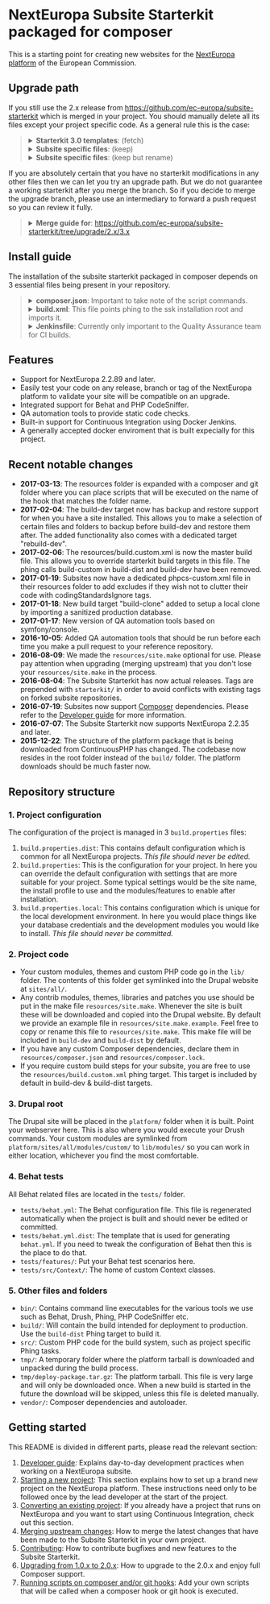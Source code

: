 # NextEuropa Subsite Starterkit packaged for composer

This is a starting point for creating new websites for the [NextEuropa
platform](https://blogs.ec.europa.eu/eu-digital/content/next-europa-it-platform)
of the European Commission.

## Upgrade path

If you still use the 2.x release from https://github.com/ec-europa/subsite-starterkit which is merged in your project. You should manually delete all its files except your project specific code. As a general rule this is the case:

> <details><summary><b>Starterkit 3.0 templates</b>: (fetch)</summary><p>
> 
>```bash
>- composer.json
>- build.xml
>- Jenkinsfile
>```
> </p></details>
>
> <details><summary><b>Subsite specific files</b>: (keep)</summary><p>
> 
>```bash
>- .git/
>- .gitattributes
>- .gitignore
>- build.properties
>- lib/features/*
>- lib/modules/*
>- lib/themes/*
>- resources/site.make
>- resources/composer.json
>- resources/composer.lock
>- tests/*
> ```
> </p></details>
> 
> <details><summary><b>Subsite specific files</b>: (keep but rename)</summary><p>
> 
>```bash
>- resources/build.custom.xml => ../build.project.xml
>- resources/phpcs-custom.xml => ../phpcs-ruleset.xml
>```
> </p></details>

If you are absolutely certain that you have no starterkit modifications in any other files then we can let you try an upgrade path. But we do not guarantee a working starterkit after you merge the branch. So if you decide to merge the upgrade branch, please use an intermediary to forward a push request so you can review it fully.

> <details><summary><b>Merge guide for</b>: <a href="https://github.com/ec-europa/subsite-starterkit/tree/upgrade/2.x/3.x">https://github.com/ec-europa/subsite-starterkit/tree/upgrade/2.x/3.x</a></summary><p>
> 
> ```
> $ git checkout -b intermediary
> $ git remote add starterkit https://github.com/ec-europa/subsite-starterkit.git
> $ git fetch starterkit
> $ git merge starterkit/upgrade/2.x/3.x
> $ git remote rm starterkit
> ```
> </p></details>

## Install guide

The installation of the subsite starterkit packaged in composer depends on 3 essential files being present in your repository.

> <details><summary><b>composer.json</b>: Important to take note of the script commands.</summary><p>
> 
> The composer package version starts at 3.0. Performing a `composer update` on this requirement will be the only thing necessary to get the subsite starterkit package installed and updated. You may choose the version which you want to install. But Quality Assurance will always run your code on the lastest release.
> 
> The `phingexec` script function is mereley an example for people who do not have php installed on their system, but only docker. That script will allow you to use phing to setup a development environment without too much hassle.
>
> ```json
> {
>   "require": {
>     "ec-europa/ssk": "~3.0"
>   },
>   "scripts": {
>     "phingexec": "./ssk/phing",
>     "post-update-cmd": "PROJECT=$(pwd) composer install --working-dir=vendor/ec-europa/ssk/includes/composer --no-interaction --no-suggest --ansi"
>   }
> }
> ```
> 
> </p></details>
> 
> <details><summary><b>build.xml</b>: This file points phing to the ssk installation root and imports it.</summary><p>
>
>This is simply a pointer file to tell phing where you've installed the ssk.<br />
> Important to note that the previous `/resources/build.custom.xml` from 2.x has been renamed to `/build.project.xml`.<br />
> Also the `/resources/phpcs-custom.xml` has been renamed and located in your project basedir at `/phpcs-ruleset.xml`.<br />
> These 2 files do no longer belong to the starterkit. They are essential to your project and fully under your control.
> 
>```xml
> <?xml version="1.0" encoding="UTF-8" ?>
><project name="My subsite" default="help">
>    <!-- Set starterkit root property -->
>    <property name="project.starterkit.root" value="${project.basedir}/vendor/ec-europa/ssk" />
>    <!-- Import starterkit build xml files. -->
>    <import file="${project.starterkit.root}/build.xml" />
></project>
>```
>
> </p></details>
> 
> <details><summary><b>Jenkinsfile</b>: Currently only important to the Quality Assurance team for CI builds.</summary><p>
>
>Again this file contains a simple pointer to the starterkits own Jenkinsfile. We are still working at giving this file a customized name so that subsites will be able to provide their own Jenkinsfile in their repository if they wish.
> 
> ```groovy
> def extcode
>
>node {
>  wrap([$class: 'AnsiColorBuildWrapper', cxolorMapName: 'xterm']) {
>    deleteDir()
>    checkout scm
>    sh "composer update --no-interaction --no-suggest"
>    extcode = load "vendor/ec-europa/ssk/Jenkinsfile"
>    extcode.createWorkflow()
>  }
>}
>```
> 
> </p></details>

## Features

- Support for NextEuropa 2.2.89 and later.
- Easily test your code on any release, branch or tag of the NextEuropa
  platform to validate your site will be compatible on an upgrade.
- Integrated support for Behat and PHP CodeSniffer.
- QA automation tools to provide static code checks.
- Built-in support for Continuous Integration using Docker Jenkins.
- A generally accepted docker enviroment that is built expecially for this
  project.

## Recent notable changes

- **2017-03-13**: The resources folder is expanded with a composer and git
    folder where you can place scripts that will be executed on the name of the
    hook that matches the folder name.
- **2017-02-04**: The build-dev target now has backup and restore support for
    when you have a site installed. This allows you to make a selection of
    certain files and folders to backup before build-dev and restore them after.
    The added functionality also comes with a dedicated target "rebuild-dev".
- **2017-02-06**: The resources/build.custom.xml is now the master build file.
    This allows you to override starterkit build targets in this file. The phing
    calls build-custom in build-dist and build-dev have been removed.
- **2017-01-19**: Subsites now have a dedicated phpcs-custom.xml file in their
    resources folder to add excludes if they wish not to clutter their code with
    codingStandardsIgnore tags.
- **2017-01-18**: New build target "build-clone" added to setup a local
    clone by importing a sanitized production database.
- **2017-01-17**: New version of QA automation tools based on symfony/console.
- **2016-10-05**: Added QA automation tools that should be run before each time
    you make a pull request to your reference repository.
- **2016-08-09**: We made the `resources/site.make` optional for use. Please
    pay attention when upgrading (merging upstream) that you don't lose
    your `resources/site.make` in the process.
- **2016-08-04**: The Subsite Starterkit has now actual releases. Tags are
    prepended with `starterkit/` in order to avoid conflicts with existing tags
    on forked subsite repositories.
- **2016-07-19**: Subsites now support [Composer](https://getcomposer.org) 
    dependencies. Please refer to the [Developer guide](docs/developer-guide.md) 
    for more information.
- **2016-07-07**: The Subsite Starterkit now supports NextEuropa 2.2.35 and later.
- **2015-12-22**: The structure of the platform package that is being downloaded
    from ContinuousPHP has changed. The codebase now resides in the root folder
    instead of the `build/` folder. The platform downloads should be much faster
    now.


## Repository structure

### 1. Project configuration

The configuration of the project is managed in 3 `build.properties` files:

1.  `build.properties.dist`: This contains default configuration which is
    common for all NextEuropa projects. *This file should never be edited.*
2.  `build.properties`: This is the configuration for your project. In here you
    can override the default configuration with settings that are more suitable
    for your project. Some typical settings would be the site name, the install
    profile to use and the modules/features to enable after installation.
3.  `build.properties.local`: This contains configuration which is unique for
    the local development environment. In here you would place things like your
    database credentials and the development modules you would like to install.
    *This file should never be committed.*

### 2. Project code

* Your custom modules, themes and custom PHP code go in the `lib/` folder. The
  contents of this folder get symlinked into the Drupal website at `sites/all/`.
* Any contrib modules, themes, libraries and patches you use should be put in
  the make file `resources/site.make`. Whenever the site is built these will be
  downloaded and copied into the Drupal website. By default we provide an example
  file in `resources/site.make.example`. Feel free to copy or rename this file
  to `resources/site.make`. This make file will be included in `build-dev`
  and `build-dist` by default.
* If you have any custom Composer dependencies, declare them in
  `resources/composer.json` and `resources/composer.lock`.
* If you require custom build steps for your subsite, you are free to use the 
  `resources/build.custom.xml` phing target. This target is included by default
   in build-dev & build-dist targets.

### 3. Drupal root

The Drupal site will be placed in the `platform/` folder when it is built. Point
your webserver here. This is also where you would execute your Drush commands.
Your custom modules are symlinked from `platform/sites/all/modules/custom/` to
`lib/modules/` so you can work in either location, whichever you find the most
comfortable.

### 4. Behat tests

All Behat related files are located in the `tests/` folder.

* `tests/behat.yml`: The Behat configuration file. This file is regenerated
  automatically when the project is built and should never be edited or
   committed.
* `tests/behat.yml.dist`: The template that is used for generating `behat.yml`.
  If you need to tweak the configuration of Behat then this is the place to do
  that.
* `tests/features/`: Put your Behat test scenarios here.
* `tests/src/Context/`: The home of custom Context classes.

### 5. Other files and folders

* `bin/`: Contains command line executables for the various tools we use such as
  Behat, Drush, Phing, PHP CodeSniffer etc.
* `build/`: Will contain the build intended for deployment to production. Use
  the `build-dist` Phing target to build it.
* `src/`: Custom PHP code for the build system, such as project specific Phing
  tasks.
* `tmp/`: A temporary folder where the platform tarball is downloaded and
  unpacked during the build process.
* `tmp/deploy-package.tar.gz`: The platform tarball. This file is very large and
  will only be downloaded once. When a new build is started in the future the
  download will be skipped, unless this file is deleted manually.
* `vendor/`: Composer dependencies and autoloader.


## Getting started

This README is divided in different parts, please read the relevant section:

1. [Developer guide](docs/developer-guide.md): Explains day-to-day
   development practices when working on a NextEuropa subsite.
2. [Starting a new project](docs/starting-a-new-project.md): This
   section explains how to set up a brand new project on the NextEuropa
   platform. These instructions need only to be followed once by the lead
   developer at the start of the project.
3. [Converting an existing project](docs/converting-an-existing-project.md):
   If you already have a project that runs on NextEuropa and you want to start
   using Continuous Integration, check out this section.
4. [Merging upstream changes](docs/merging-upstream-changes.md): How to
   merge the latest changes that have been made to the Subsite Starterkit in
   your own project.
5. [Contributing](docs/contributing.md): How to contribute bugfixes and
   new features to the Subsite Starterkit.
6. [Upgrading from 1.0.x to 2.0.x](docs/upgrading.md): How to upgrade to the
   2.0.x and enjoy full Composer support.
7. [Running scripts on composer and/or git hooks](docs/scripts.md): Add your
   own scripts that will be called when a composer hook or git hook is
   executed.
